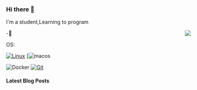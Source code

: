 ### Hi there 👋


I'm a student,Learning to program


<img align="right" src="https://github-readme-stats.vercel.app/api?username=CodeSutendts&theme=transparent" />
-🌱


OS:


[![Linux](https://img.shields.io/badge/-Linux-333333?style=flat-square&logo=linux&logoColor=white)](https://www.linuxfoundation.org/)
[![macos](https://img.shields.io/badge/-macos-red)


![Docker](https://img.shields.io/badge/Docker-2496ED?style=flat-square&logo=docker&logoColor=ffffff)
[![Git](https://img.shields.io/badge/-Git-f05032?style=flat-square&logo=git&logoColor=white)](https://git-scm.com/)


#### Latest Blog Posts

<!-- BLOG-POST-LIST:START -->
<!-- BLOG-POST-LIST:END -->



<!--
**CodeSutendts/CodeSutendts** is a ✨ _special_ ✨ repository because its `README.md` (this file) appears on your GitHub profile.

Here are some ideas to get you started:

- 🔭 I’m currently working on ...
- 🌱 I’m currently learning ...
- 👯 I’m looking to collaborate on ...
- 🤔 I’m looking for help with ...
- 💬 Ask me about ...
- 📫 How to reach me: ...
- 😄 Pronouns: ...
- ⚡ Fun fact: ...
-->
